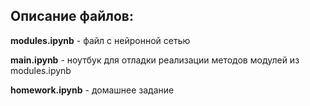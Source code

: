 ## Описание файлов:

**modules.ipynb** - файл с нейронной сетью

**main.ipynb** - ноутбук для отладки реализации методов модулей из modules.ipynb

**homework.ipynb** - домашнее задание
